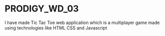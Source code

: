 # PRODIGY_WD_03
I have made Tic Tac Toe web application which is a multiplayer game made using technologies like HTML CSS and Javascript
